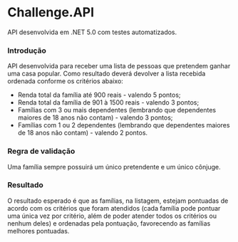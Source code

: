 # Challenge.API

API desenvolvida em .NET 5.0 com testes automatizados.

### Introdução
API desenvolvida para receber uma lista de pessoas que pretendem ganhar uma casa popular. Como resultado deverá devolver a lista recebida ordenada conforme os critérios abaixo:

- Renda total da família até 900 reais - valendo 5 pontos;
- Renda total da família de 901 à 1500 reais - valendo 3 pontos;
- Famílias com 3 ou mais dependentes  (lembrando que dependentes maiores de 18 anos não contam) - valendo 3 pontos;
- Famílias com 1 ou 2 dependentes  (lembrando que dependentes maiores de 18 anos não contam) - valendo 2 pontos.

### Regra de validação
Uma família sempre possuirá um único pretendente e um único cônjuge.

### Resultado
O resultado esperado é que as famílias, na listagem, estejam pontuadas de acordo com os critérios que foram atendidos (cada família pode pontuar uma única vez por critério, além de poder atender todos os critérios ou nenhum deles) e ordenadas pela pontuação, favorecendo as famílias melhores pontuadas.
